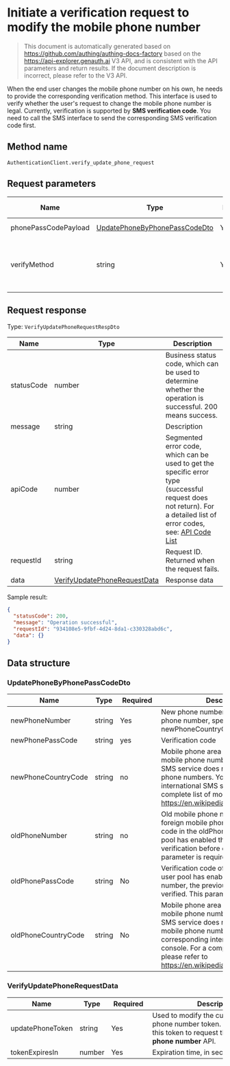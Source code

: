 # Initiate a verification request to modify the mobile phone number

<!--
Warning⚠️:
Do not modify this document directly,
https://github.com/Authing/authing-docs-factory
Use this project to generate
-->

<LastUpdated />

> This document is automatically generated based on https://github.com/authing/authing-docs-factory based on the https://api-explorer.genauth.ai V3 API, and is consistent with the API parameters and return results. If the document description is incorrect, please refer to the V3 API.

When the end user changes the mobile phone number on his own, he needs to provide the corresponding verification method. This interface is used to verify whether the user's request to change the mobile phone number is legal. Currently, verification is supported by **SMS verification code**. You need to call the SMS interface to send the corresponding SMS verification code first.

## Method name

`AuthenticationClient.verify_update_phone_request`

## Request parameters

| Name                 | Type                                                                       | <div style="width:80px">Required</div> | Default value | <div style="width:300px">Description</div>                                                                                                                                        | <div style="width:200px"></div>Sample value</div> |
| -------------------- | -------------------------------------------------------------------------- | -------------------------------------- | ------------- | --------------------------------------------------------------------------------------------------------------------------------------------------------------------------------- | ------------------------------------------------- |
| phonePassCodePayload | <a href="#UpdatePhoneByPhonePassCodeDto">UpdatePhoneByPhonePassCodeDto</a> | Yes                                    | -             | Data verified using the phone number verification code method                                                                                                                     |                                                   |
| verifyMethod         | string                                                                     | Yes                                    | -             | Modify the verification method for the phone number:<br>- `PHONE_PASSCODE`: Use the SMS verification code method for verification. Currently, only this method is supported. <br> |                                                   |

## Request response

Type: `VerifyUpdatePhoneRequestRespDto`

| Name       | Type                                                                     | Description                                                                                                                                                                                                                                                                                                                                  |
| ---------- | ------------------------------------------------------------------------ | -------------------------------------------------------------------------------------------------------------------------------------------------------------------------------------------------------------------------------------------------------------------------------------------------------------------------------------------- |
| statusCode | number                                                                   | Business status code, which can be used to determine whether the operation is successful. 200 means success.                                                                                                                                                                                                                                 |
| message    | string                                                                   | Description                                                                                                                                                                                                                                                                                                                                  |
| apiCode    | number                                                                   | Segmented error code, which can be used to get the specific error type (successful request does not return). For a detailed list of error codes, see: [API Code List](https://api-explorer.genauth.ai/?tag=group/%E5%BC%80%E5%8F%91%E5%87%86%E5%A4%87#tag/%E5%BC%80%E5%8F%91%E5%87%86%E5%A4%87/%E9%94%99%E8%AF%AF%E5%A4%84%E7%90%86/apiCode) |
| requestId  | string                                                                   | Request ID. Returned when the request fails.                                                                                                                                                                                                                                                                                                 |
| data       | <a href="#VerifyUpdatePhoneRequestData">VerifyUpdatePhoneRequestData</a> | Response data                                                                                                                                                                                                                                                                                                                                |

Sample result:

```json
{
  "statusCode": 200,
  "message": "Operation successful",
  "requestId": "934108e5-9fbf-4d24-8da1-c330328abd6c",
  "data": {}
}
```

## Data structure

### <a id="UpdatePhoneByPhonePassCodeDto"></a> UpdatePhoneByPhonePassCodeDto

| Name                | Type   | <div style="width:80px">Required</div> | <div style="width:300px">Description</div>                                                                                                                                                                                                                                                                                                                                                                   | <div style="width:200px">Sample value</div> |
| ------------------- | ------ | -------------------------------------- | ------------------------------------------------------------------------------------------------------------------------------------------------------------------------------------------------------------------------------------------------------------------------------------------------------------------------------------------------------------------------------------------------------------ | ------------------------------------------- |
| newPhoneNumber      | string | Yes                                    | New phone number without area code. If it is a foreign phone number, specify the area code in the newPhoneCountryCode parameter.                                                                                                                                                                                                                                                                             | `188xxxx8888`                               |
| newPhonePassCode    | string | yes                                    | Verification code                                                                                                                                                                                                                                                                                                                                                                                            | `123456`                                    |
| newPhoneCountryCode | string | no                                     | Mobile phone area code. This parameter is optional for mobile phone numbers in mainland China. The GenAuth SMS service does not yet support international mobile phone numbers. You need to configure the corresponding international SMS service in the GenAuth console. For a complete list of mobile phone area codes, please refer to https://en.wikipedia.org/wiki/List_of_country_calling_codes.       | `+86`                                       |
| oldPhoneNumber      | string | no                                     | Old mobile phone number without area code. If it is a foreign mobile phone number, please specify the area code in the oldPhoneCountryCode parameter. If the user pool has enabled the previous mobile phone number verification before changing the mobile phone number, this parameter is required.                                                                                                        | `188xxxx8888`                               |
| oldPhonePassCode    | string | No                                     | Verification code of the old mobile phone number. If the user pool has enabled the change of mobile phone number, the previous mobile phone number needs to be verified. This parameter is required.                                                                                                                                                                                                         | `123456`                                    |
| oldPhoneCountryCode | string | No                                     | Mobile phone area code. This parameter is optional for mobile phone numbers in mainland China. The GenAuth SMS service does not currently support international mobile phone numbers. You need to configure the corresponding international SMS service in the GenAuth console. For a complete list of mobile phone area codes, please refer to https://en.wikipedia.org/wiki/List_of_country_calling_codes. | `+86`                                       |

### <a id="VerifyUpdatePhoneRequestData"></a> VerifyUpdatePhoneRequestData

| Name             | Type   | <div style="width:80px">Required</div> | <div style="width:300px">Description</div>                                                                                          | <div style="width:200px">Sample value</div> |
| ---------------- | ------ | -------------------------------------- | ----------------------------------------------------------------------------------------------------------------------------------- | ------------------------------------------- |
| updatePhoneToken | string | Yes                                    | Used to modify the current mobile phone number token. You need to use this token to request the **Modify mobile phone number** API. |                                             |
| tokenExpiresIn   | number | Yes                                    | Expiration time, in seconds.                                                                                                        |                                             |
